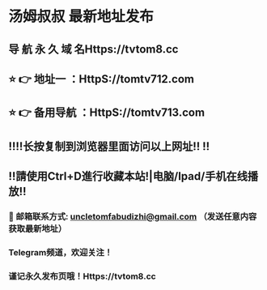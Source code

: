 # 汤姆叔叔 最新地址发布 
## 导 航 永 久 域 名Https://tvtom8.cc
## ⭐️ 👉 地址一 ：HttpS://tomtv712.com
## ⭐️ 👉 备用导航 ：HttpS://tomtv713.com
## ‼️‼️长按复制到浏览器里面访问以上网址‼️  ‼️
## ‼️請使用Ctrl+D進行收藏本站!|电脑/Ipad/手机在线播放‼️
### 📧 邮箱联系方式: uncletomfabudizhi@gmail.com （发送任意内容获取最新地址）
### Telegram频道，欢迎关注！
### 谨记永久发布页哦！Https://tvtom8.cc

